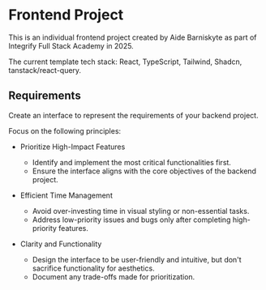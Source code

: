 # Frontend Project

This is an individual frontend project created by Aide Barniskyte as part of Integrify Full Stack Academy in 2025.

The current template tech stack: React, TypeScript, Tailwind, Shadcn, tanstack/react-query.

## Requirements

Create an interface to represent the requirements of your backend project.

Focus on the following principles:

- Prioritize High-Impact Features

  - Identify and implement the most critical functionalities first.
  - Ensure the interface aligns with the core objectives of the backend project.

- Efficient Time Management

  - Avoid over-investing time in visual styling or non-essential tasks.
  - Address low-priority issues and bugs only after completing high-priority features.

- Clarity and Functionality
  - Design the interface to be user-friendly and intuitive, but don't sacrifice functionality for aesthetics.
  - Document any trade-offs made for prioritization.
